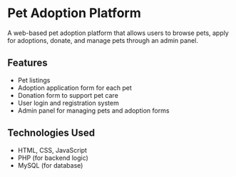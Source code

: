 # Pet Adoption Platform

A web-based pet adoption platform that allows users to browse pets, apply for adoptions, donate, and manage pets through an admin panel.

## Features
- Pet listings 
- Adoption application form for each pet
- Donation form to support pet care
- User login and registration system
- Admin panel for managing pets and adoption forms

## Technologies Used
- HTML, CSS, JavaScript
- PHP (for backend logic)
- MySQL (for database)



